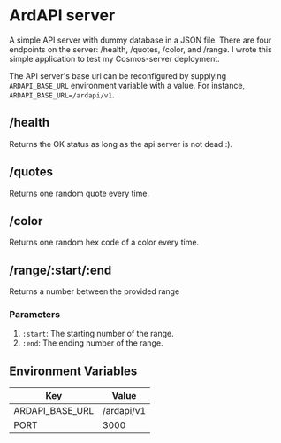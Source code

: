 # ArdAPI server

A simple API server with dummy database in a JSON file. There are four endpoints on the server: /health, /quotes, /color, and /range. I wrote this simple application to test my Cosmos-server deployment. 

The API server's base url can be reconfigured by supplying `ARDAPI_BASE_URL` environment variable with a value. For instance, `ARDAPI_BASE_URL=/ardapi/v1`. 

## /health
Returns the OK status as long as the api server is not dead :).

## /quotes
Returns one random quote every time.

## /color
Returns one random hex code of a color every time.


## /range/:start/:end
Returns a number between the provided range

### Parameters
1. `:start`: The starting number of the range.
2. `:end`: The ending number of the range.

## Environment Variables

| Key  | Value  |
|---|---|
| ARDAPI_BASE_URL  | /ardapi/v1  |
| PORT  | 3000  |

